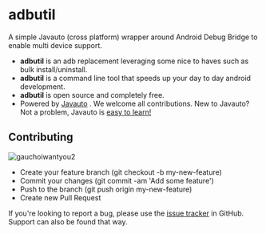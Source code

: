 # adbutil
A simple Javauto (cross platform) wrapper around Android Debug Bridge to enable multi device support.

* **adbutil** is an adb replacement leveraging some nice to haves such as bulk install/uninstall.
* **adbutil** is a command line tool that speeds up your day to day android development.
* **adbutil** is open source and completely free.
* Powered by [Javauto](https://github.com/matthewdowney/javauto) . We welcome all contributions. New to Javauto? Not a problem, Javauto is [easy to learn!](http://javauto.org/docs/getting-started.html)

## Contributing
![gauchoiwantyou2](https://cloud.githubusercontent.com/assets/3797402/6204483/3f8bddbe-b534-11e4-9966-fbc78e8d8161.gif)


* Create your feature branch (git checkout -b my-new-feature)
* Commit your changes (git commit -am 'Add some feature')
* Push to the branch (git push origin my-new-feature)
* Create new Pull Request

If you're looking to report a bug, please use the [issue tracker](https://github.com/ohtejera/adbutil/issues) in GitHub. Support can also be found that way.

